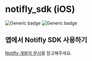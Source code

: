 # notifly_sdk (iOS)

![Generic badge](https://img.shields.io/badge/pod-1.0.1-green.svg)
![Generic badge](https://img.shields.io/badge/platform-ios-blue.svg)

## 앱에서 Notifly SDK 사용하기
[Notifly 개발자 문서](https://docs.notifly.tech/ko/developer-guide/client-sdk/ios-sdk)를 참고해주세요.